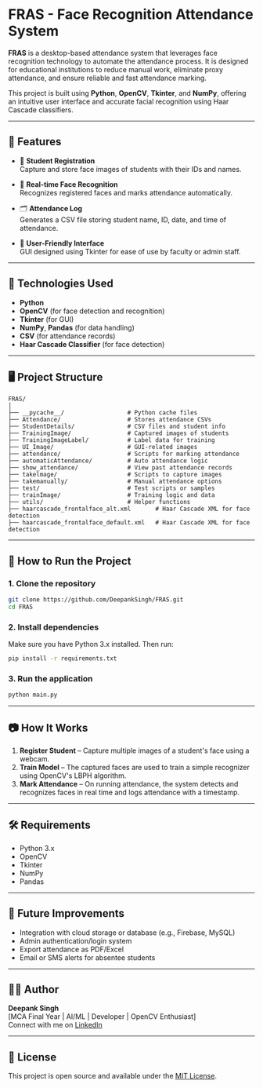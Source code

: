 # FRAS - Face Recognition Attendance System

**FRAS** is a desktop-based attendance system that leverages face recognition technology to automate the attendance process. It is designed for educational institutions to reduce manual work, eliminate proxy attendance, and ensure reliable and fast attendance marking.

This project is built using **Python**, **OpenCV**, **Tkinter**, and **NumPy**, offering an intuitive user interface and accurate facial recognition using Haar Cascade classifiers.

---

## 🔧 Features

- 👤 **Student Registration**  
  Capture and store face images of students with their IDs and names.

- 🎯 **Real-time Face Recognition**  
  Recognizes registered faces and marks attendance automatically.

- 🗂️ **Attendance Log**  
  Generates a CSV file storing student name, ID, date, and time of attendance.

- 🧭 **User-Friendly Interface**  
  GUI designed using Tkinter for ease of use by faculty or admin staff.

---

## 🧪 Technologies Used

- **Python**
- **OpenCV** (for face detection and recognition)
- **Tkinter** (for GUI)
- **NumPy**, **Pandas** (for data handling)
- **CSV** (for attendance records)
- **Haar Cascade Classifier** (for face detection)

---

## 🖥️ Project Structure

```
FRAS/
│
├── __pycache__/                  # Python cache files
├── Attendance/                   # Stores attendance CSVs
├── StudentDetails/               # CSV files and student info
├── TrainingImage/                # Captured images of students
├── TrainingImageLabel/           # Label data for training
├── UI_Image/                     # GUI-related images
├── attendance/                   # Scripts for marking attendance
├── automaticAttendance/          # Auto attendance logic
├── show_attendance/              # View past attendance records
├── takelmage/                    # Scripts to capture images
├── takemanually/                 # Manual attendance options
├── test/                         # Test scripts or samples
├── trainImage/                   # Training logic and data
├── utils/                        # Helper functions
├── haarcascade_frontalface_alt.xml       # Haar Cascade XML for face detection
├── haarcascade_frontalface_default.xml   # Haar Cascade XML for face detection
```

---

## 🚀 How to Run the Project

### 1. Clone the repository
```bash
git clone https://github.com/DeepankSingh/FRAS.git
cd FRAS
```

### 2. Install dependencies
Make sure you have Python 3.x installed. Then run:
```bash
pip install -r requirements.txt
```

### 3. Run the application
```bash
python main.py
```

---

## 📷 How It Works

1. **Register Student** – Capture multiple images of a student's face using a webcam.
2. **Train Model** – The captured faces are used to train a simple recognizer using OpenCV's LBPH algorithm.
3. **Mark Attendance** – On running attendance, the system detects and recognizes faces in real time and logs attendance with a timestamp.

---

## 🛠️ Requirements

- Python 3.x
- OpenCV
- Tkinter
- NumPy
- Pandas

---

## 📌 Future Improvements

- Integration with cloud storage or database (e.g., Firebase, MySQL)
- Admin authentication/login system
- Export attendance as PDF/Excel
- Email or SMS alerts for absentee students

---

## 👨‍💻 Author

**Deepank Singh**  
[MCA Final Year | AI/ML | Developer | OpenCV Enthusiast]  
Connect with me on [LinkedIn](https://www.linkedin.com/in/deepank-singh/)

---

## 📄 License

This project is open source and available under the [MIT License](LICENSE).
